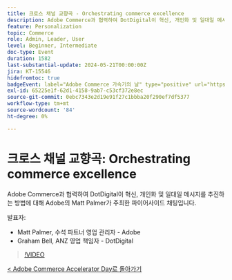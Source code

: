 ```yaml
---
title: 크로스 채널 교향곡 - Orchestrating commerce excellence
description: Adobe Commerce과 협력하여 DotDigital이 혁신, 개인화 및 일대일 메시지를 추진하는 방법에 대해 Adobe의 Matt Palmer가 주최한 파이어사이드 채팅입니다.
feature: Personalization
topic: Commerce
role: Admin, Leader, User
level: Beginner, Intermediate
doc-type: Event
duration: 1582
last-substantial-update: 2024-05-21T00:00:00Z
jira: KT-15546
hidefromtoc: true
badgeEvent: label="Adobe Commerce 가속기의 날" type="positive" url="https://experienceleague.adobe.com/ko/docs/events/apac-commerce-recordings/2024/overview"
exl-id: 65225e1f-62d1-4158-9ab7-c53cf372e8ec
source-git-commit: 0ebc7343e2d19e91f27c1bbba20f290ef7df5377
workflow-type: tm+mt
source-wordcount: '84'
ht-degree: 0%

---
```


# 크로스 채널 교향곡: Orchestrating commerce excellence

Adobe Commerce과 협력하여 DotDigital이 혁신, 개인화 및 일대일 메시지를 추진하는 방법에 대해 Adobe의 Matt Palmer가 주최한 파이어사이드 채팅입니다.

발표자:

+ Matt Palmer, 수석 파트너 영업 관리자 - Adobe
+ Graham Bell, ANZ 영업 책임자 - DotDigital

>[!VIDEO](https://video.tv.adobe.com/v/3455518/?learn=on&captions=kor)

[&lt; Adobe Commerce Accelerator Day로 돌아가기](./overview.md)
